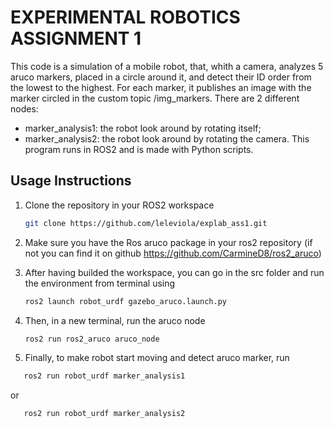# EXPERIMENTAL ROBOTICS ASSIGNMENT 1
This code is a simulation of a mobile robot, that, whith a camera, analyzes 5 aruco markers, placed in a circle around it, and detect their ID order from the lowest to the highest. For each marker, it publishes an image with the marker circled in the custom topic /img_markers.
There are 2 different nodes:
- marker_analysis1: the robot look around by rotating itself;
- marker_analysis2: the robot look around by rotating the camera.
This program runs in ROS2 and is made with Python scripts.
## Usage Instructions
1. Clone the repository in your ROS2 workspace
   ```bash
   git clone https://github.com/leleviola/explab_ass1.git
   ```

2. Make sure you have the Ros aruco package in your ros2 repository (if not you can find it on github https://github.com/CarmineD8/ros2_aruco)
3. After having builded the workspace, you can go in the src folder and run the environment from terminal using
   ```bash
   ros2 launch robot_urdf gazebo_aruco.launch.py
   ```
4. Then, in a new terminal, run the aruco node
   ```bash
   ros2 run ros2_aruco aruco_node
   ```
5. Finally, to make robot start moving and detect aruco marker, run
```bash
   ros2 run robot_urdf marker_analysis1
```
or
```bash
   ros2 run robot_urdf marker_analysis2
   ```


